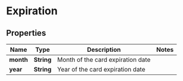 
# Expiration

## Properties
Name | Type | Description | Notes
------------ | ------------- | ------------- | -------------
**month** | **String** | Month of the card expiration date | 
**year** | **String** | Year of the card expiration date | 



